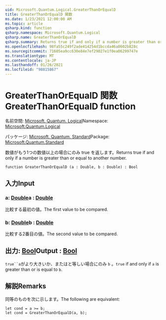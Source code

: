 ```yaml
---
uid: Microsoft.Quantum.Logical.GreaterThanOrEqualD
title: GreaterThanOrEqualD 関数
ms.date: 1/23/2021 12:00:00 AM
ms.topic: article
qsharp.kind: function
qsharp.namespace: Microsoft.Quantum.Logical
qsharp.name: GreaterThanOrEqualD
qsharp.summary: Returns true if and only if a number is greater than or equal to another number.
ms.openlocfilehash: 98fa55c249f2ade414254d1bccda46a8602b828c
ms.sourcegitcommit: 71605ea9cc630e84e7ef29027e1f0ea06299747e
ms.translationtype: MT
ms.contentlocale: ja-JP
ms.lasthandoff: 01/26/2021
ms.locfileid: "98815867"
---
```

# <a name="greaterthanorequald-function"></a><span data-ttu-id="db432-102">GreaterThanOrEqualD 関数</span><span class="sxs-lookup"><span data-stu-id="db432-102">GreaterThanOrEqualD function</span></span>

<span data-ttu-id="db432-103">名前空間: [Microsoft. Quantum. Logical](xref:Microsoft.Quantum.Logical)</span><span class="sxs-lookup"><span data-stu-id="db432-103">Namespace: [Microsoft.Quantum.Logical](xref:Microsoft.Quantum.Logical)</span></span>

<span data-ttu-id="db432-104">パッケージ: [Microsoft. Quantum. Standard](https://nuget.org/packages/Microsoft.Quantum.Standard)</span><span class="sxs-lookup"><span data-stu-id="db432-104">Package: [Microsoft.Quantum.Standard](https://nuget.org/packages/Microsoft.Quantum.Standard)</span></span>


<span data-ttu-id="db432-105">数値がもう1つの数値以上の場合にのみ true を返します。</span><span class="sxs-lookup"><span data-stu-id="db432-105">Returns true if and only if a number is greater than or equal to another number.</span></span>

```qsharp
function GreaterThanOrEqualD (a : Double, b : Double) : Bool
```


## <a name="input"></a><span data-ttu-id="db432-106">入力</span><span class="sxs-lookup"><span data-stu-id="db432-106">Input</span></span>

### <a name="a--double"></a><span data-ttu-id="db432-107">a: [Double](xref:microsoft.quantum.lang-ref.double)</span><span class="sxs-lookup"><span data-stu-id="db432-107">a : [Double](xref:microsoft.quantum.lang-ref.double)</span></span>

<span data-ttu-id="db432-108">比較する最初の値。</span><span class="sxs-lookup"><span data-stu-id="db432-108">The first value to be compared.</span></span>


### <a name="b--double"></a><span data-ttu-id="db432-109">b: [Double](xref:microsoft.quantum.lang-ref.double)</span><span class="sxs-lookup"><span data-stu-id="db432-109">b : [Double](xref:microsoft.quantum.lang-ref.double)</span></span>

<span data-ttu-id="db432-110">比較する2番目の値。</span><span class="sxs-lookup"><span data-stu-id="db432-110">The second value to be compared.</span></span>



## <a name="output--bool"></a><span data-ttu-id="db432-111">出力: [Bool](xref:microsoft.quantum.lang-ref.bool)</span><span class="sxs-lookup"><span data-stu-id="db432-111">Output : [Bool](xref:microsoft.quantum.lang-ref.bool)</span></span>

<span data-ttu-id="db432-112">`true``a`がより大きいか、またはと等しい場合にのみ `b` 。</span><span class="sxs-lookup"><span data-stu-id="db432-112">`true` if and only if `a` is greater than or is equal to `b`.</span></span>

## <a name="remarks"></a><span data-ttu-id="db432-113">解説</span><span class="sxs-lookup"><span data-stu-id="db432-113">Remarks</span></span>

<span data-ttu-id="db432-114">同等のものを次に示します。</span><span class="sxs-lookup"><span data-stu-id="db432-114">The following are equivalent:</span></span>

```qsharp
let cond = a >= b;
let cond = GreaterThanOrEqualD(a, b);
```
